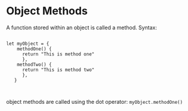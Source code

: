 # Object Methods

A function stored within an object is called a method. Syntax:

```

let myObject = {
    methodOne() {
      return "This is method one"
      },
    methodTwo() {
      return "This is method two"
      },  
   }

 
 ```
 
 object methods are called using the dot operator: ``myObject.methodOne()``
